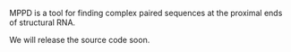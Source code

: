 MPPD is a tool for finding complex paired sequences at the proximal ends of structural RNA. 

We will release the source code soon.
